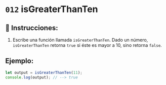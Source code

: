 # `012` isGreaterThanTen

## 📝 Instrucciones:

1. Escribe una función llamada `isGreaterThanTen`. Dado un número, `isGreaterThanTen` retorna `true` si éste es mayor a 10, sino retorna `false`.

## Ejemplo:

```Javascript
let output = isGreaterThanTen(11);
console.log(output); // --> true
```
